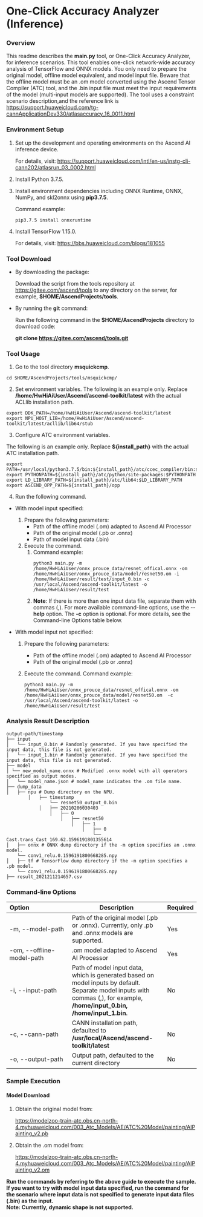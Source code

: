 # One-Click Accuracy Analyzer (Inference)

### Overview

This readme describes the **main.py** tool, or One-Click Accuracy Analyzer, for inference scenarios. This tool enables one-click network-wide accuracy analysis of TensorFlow and ONNX models. You only need to prepare the original model, offline model equivalent, and model input file. Beware that the offline model must be an .om model converted using the Ascend Tensor Compiler (ATC) tool, and the .bin input file must meet the input requirements of the model (multi-input models are supported). The tool uses a constraint scenario description,and the reference link is 
https://support.huaweicloud.com/tg-cannApplicationDev330/atlasaccuracy_16_0011.html

### Environment Setup

1. Set up the development and operating environments on the Ascend AI inference device.

   For details, visit: https://support.huaweicloud.com/intl/en-us/instg-cli-cann202/atlasrun_03_0002.html

2. Install Python 3.7.5.

3. Install environment dependencies including ONNX Runtime, ONNX, NumPy, and skl2onnx using **pip3.7.5**.

   Command example:

   ```
   pip3.7.5 install onnxruntime
   ```
4. Install TensorFlow 1.15.0.

   For details, visit: https://bbs.huaweicloud.com/blogs/181055

### Tool Download

- By downloading the package:

   Download the script from the tools repository at https://gitee.com/ascend/tools to any directory on the server, for example, **$HOME/AscendProjects/tools**.

- By running the **git** command:

   Run the following command in the **$HOME/AscendProjects** directory to download code:

   **git clone https://gitee.com/ascend/tools.git**

### Tool Usage

1. Go to the tool directory **msquickcmp**.


```
cd $HOME/AscendProjects/tools/msquickcmp/
```

2. Set environment variables.
  The following is an example only. Replace **/home/HwHiAiUser/Ascend/ascend-toolkit/latest** with the actual ACLlib installation path.

```
export DDK_PATH=/home/HwHiAiUser/Ascend/ascend-toolkit/latest
export NPU_HOST_LIB=/home/HwHiAiUser/Ascend/ascend-toolkit/latest/acllib/lib64/stub
```

3. Configure ATC environment variables.

  The following is an example only. Replace **${install_path}** with the actual ATC installation path.

  ```
  export PATH=/usr/local/python3.7.5/bin:${install_path}/atc/ccec_compiler/bin:${install_path}/atc/bin:$PATH
  export PYTHONPATH=${install_path}/atc/python/site-packages:$PYTHONPATH
  export LD_LIBRARY_PATH=${install_path}/atc/lib64:$LD_LIBRARY_PATH
  export ASCEND_OPP_PATH=${install_path}/opp
  ```

4. Run the following command.
- With model input specified:
   1. Prepare the following parameters:
      - Path of the offline model (.om) adapted to Ascend AI Processor
      - Path of the original model (.pb or .onnx)
      - Path of model input data (.bin)
   2. Execute the command.
      1. Command example:
         ```
         python3 main.py -m /home/HwHiAiUser/onnx_prouce_data/resnet_offical.onnx -om /home/HwHiAiUser/onnx_prouce_data/model/resnet50.om -i /home/HwHiAiUser/result/test/input_0.bin -c /usr/local/Ascend/ascend-toolkit/latest -o /home/HwHiAiUser/result/test
         ```
      2. **Note**: If there is more than one input data file, separate them with commas (,). For more available command-line options, use the **--help** option. The **-c** option is optional. For more details, see the Command-line Options table below.

- With model input not specified:
   1. Prepare the following parameters:

      - Path of the offline model (.om) adapted to Ascend AI Processor
      - Path of the original model (.pb or .onnx)

   2. Execute the command.
      Command example:
      ```
      python3 main.py -m /home/HwHiAiUser/onnx_prouce_data/resnet_offical.onnx -om /home/HwHiAiUser/onnx_prouce_data/model/resnet50.om  -c /usr/local/Ascend/ascend-toolkit/latest -o /home/HwHiAiUser/result/test
      ```

### Analysis Result Description

```
output-path/timestamp
├── input
│	└── input_0.bin # Randomly generated. If you have specified the input data, this file is not generated.
│	└── input_1.bin # Randomly generated. If you have specified the input data, this file is not generated.
├── model
│ └── new_model_name.onnx # Modified .onnx model with all operators specified as output nodes.
│	└── model_name.json # model_name indicates the .om file name.
├── dump_data
│   ├── npu # Dump directory on the NPU.
		│   ├── timestamp
				└── resnet50_output_0.bin
			│   ├── 20210206030403 
				│   ├── 0
                    │   ├── resnet50
                        │   ├── 1
							│   ├── 0
								└── Cast.trans_Cast_169.62.1596191801355614				
│   ├── onnx # ONNX dump directory if the -m option specifies an .onnx model.
	└── conv1_relu.0.1596191800668285.npy
│   ├── tf # TensorFlow dump directory if the -m option specifies a .pb model.
	└── conv1_relu.0.1596191800668285.npy	
├── result_2021211214657.csv
```

### Command-line Options

| Option&emsp;&emsp;&emsp;&emsp;&emsp;&emsp; | Description                              | Required |
| ---------------------------------------- | ---------------------------------------- | -------- |
| -m, --model-path                         | Path of the original model (.pb or .onnx). Currently, only .pb and .onnx models are supported. | Yes      |
| -om, --offline-model-path                | .om model adapted to Ascend AI Processor | Yes      |
| -i, --input-path                         | Path of model input data, which is generated based on model inputs by default. Separate model inputs with commas (,), for example, **/home/input\_0.bin, /home/input\_1.bin**. | No       |
| -c, --cann-path                          | CANN installation path, defaulted to **/usr/local/Ascend/ascend-toolkit/latest** | No       |
| -o, --output-path                        | Output path, defaulted to the current directory | No       |

### Sample Execution

#### Model Download

1. Obtain the original model from:

   https://modelzoo-train-atc.obs.cn-north-4.myhuaweicloud.com/003_Atc_Models/AE/ATC%20Model/painting/AIPainting_v2.pb

2. Obtain the .om model from:

   https://modelzoo-train-atc.obs.cn-north-4.myhuaweicloud.com/003_Atc_Models/AE/ATC%20Model/painting/AIPainting_v2.om

**Run the commands by referring to the above guide to execute the sample. If you want to try with model input data specified, run the command for the scenario where input data is not specified to generate input data files (.bin) as the input.**  
**Note: Currently, dynamic shape is not supported.**



